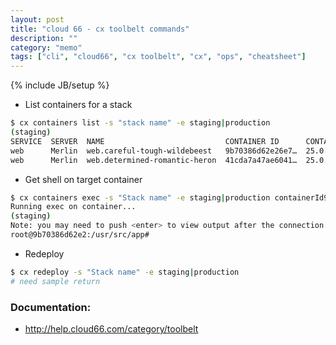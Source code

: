 ```yaml
---
layout: post
title: "cloud 66 - cx toolbelt commands"
description: ""
category: "memo"
tags: ["cli", "cloud66", "cx toolbelt", "cx", "ops", "cheatsheet"]
---
```

{% include JB/setup %}

- List containers for a stack

```bash
$ cx containers list -s "stack name" -e staging|production
(staging)
SERVICE  SERVER  NAME                           CONTAINER ID      CONTAINER_NET_IP  DOCKER_IP   STARTED AT    HEALTH
web      Merlin  web.careful-tough-wildebeest   9b70386d62e26e7…  25.0.0.201        172.17.0.5  Dec 11 15:55  Unverified
web      Merlin  web.determined-romantic-heron  41cda7a47ae6041…  25.0.0.47         172.17.0.6  Dec 11 15:55  Unverified
```

- Get shell on target container

```bash
$ cx containers exec -s "Stack name" -e staging|production containerId9b70386d62e26e7 /bin/bash
Running exec on container...
(staging)
Note: you may need to push <enter> to view output after the connection completes..
root@9b70386d62e2:/usr/src/app#
```

- Redeploy

```bash
$ cx redeploy -s "Stack name" -e staging|production
# need sample return
```

### Documentation:
- http://help.cloud66.com/category/toolbelt
